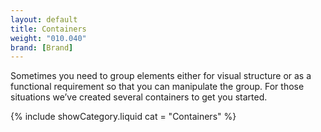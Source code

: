 ```yaml
---
layout: default
title: Containers
weight: "010.040"
brand: [Brand]
---
```


<div class="row">
	<div class="col-sm-8 col-sm-offset-4 category-head lead">
		Sometimes you need to group elements either for visual structure or as a functional requirement so that you can manipulate the group. For those situations
		we&rsquo;ve created several containers to get you started.
	</div>
</div>

{% include showCategory.liquid  cat = "Containers" %}
